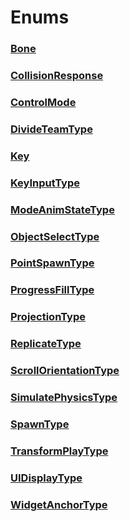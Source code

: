# Enums
### [**Bone**](bone.md)
### [**CollisionResponse**](collisionresponse.md)
### [**ControlMode**](controlmode.md)
### [**DivideTeamType**](divideteamtype.md)
### [**Key**](key.md)
### [**KeyInputType**](keyinputtype.md)
### [**ModeAnimStateType**](modeanimstatetype.md)
### [**ObjectSelectType**](objectselecttype.md)
### [**PointSpawnType**](pointspawntype.md)
### [**ProgressFillType**](progressfilltype.md)
### [**ProjectionType**](projectiontype.md)
### [**ReplicateType**](replicatetype.md)
### [**ScrollOrientationType**](scrollorientationtype.md)
### [**SimulatePhysicsType**](simulatephysicstype.md)
### [**SpawnType**](spawntype.md)
### [**TransformPlayType**](transformplaytype.md)
### [**UIDisplayType**](uidisplaytype.md)
### [**WidgetAnchorType**](widgetanchortype.md)
